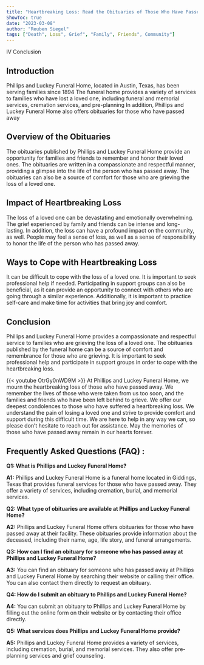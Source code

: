 ```yaml
---
title: "Heartbreaking Loss: Read the Obituaries of Those Who Have Passed Away at Phillips and Luckey Funeral Home"
ShowToc: true 
date: "2023-03-08"
author: "Reuben Siegel" 
tags: ["Death", Loss", Grief", "Family", Friends", Community"]
---
```

IV Conclusion

## Introduction

Phillips and Luckey Funeral Home, located in Austin, Texas, has been serving families since 1894 The funeral home provides a variety of services to families who have lost a loved one, including funeral and memorial services, cremation services, and pre-planning In addition, Phillips and Luckey Funeral Home also offers obituaries for those who have passed away

## Overview of the Obituaries

The obituaries published by Phillips and Luckey Funeral Home provide an opportunity for families and friends to remember and honor their loved ones. The obituaries are written in a compassionate and respectful manner, providing a glimpse into the life of the person who has passed away. The obituaries can also be a source of comfort for those who are grieving the loss of a loved one.

## Impact of Heartbreaking Loss

The loss of a loved one can be devastating and emotionally overwhelming. The grief experienced by family and friends can be intense and long-lasting. In addition, the loss can have a profound impact on the community, as well. People may feel a sense of loss, as well as a sense of responsibility to honor the life of the person who has passed away.

## Ways to Cope with Heartbreaking Loss

It can be difficult to cope with the loss of a loved one. It is important to seek professional help if needed. Participating in support groups can also be beneficial, as it can provide an opportunity to connect with others who are going through a similar experience. Additionally, it is important to practice self-care and make time for activities that bring joy and comfort.

## Conclusion

Phillips and Luckey Funeral Home provides a compassionate and respectful service to families who are grieving the loss of a loved one. The obituaries published by the funeral home can be a source of comfort and remembrance for those who are grieving. It is important to seek professional help and participate in support groups in order to cope with the heartbreaking loss.

{{< youtube OtrGy0nWD9M >}} 
At Phillips and Luckey Funeral Home, we mourn the heartbreaking loss of those who have passed away. We remember the lives of those who were taken from us too soon, and the families and friends who have been left behind to grieve. We offer our deepest condolences to those who have suffered a heartbreaking loss. We understand the pain of losing a loved one and strive to provide comfort and support during this difficult time. We are here to help in any way we can, so please don’t hesitate to reach out for assistance. May the memories of those who have passed away remain in our hearts forever.

## Frequently Asked Questions (FAQ) :
**Q1: What is Phillips and Luckey Funeral Home?**

**A1:** Phillips and Luckey Funeral Home is a funeral home located in Giddings, Texas that provides funeral services for those who have passed away. They offer a variety of services, including cremation, burial, and memorial services.

**Q2: What type of obituaries are available at Phillips and Luckey Funeral Home?**

**A2:** Phillips and Luckey Funeral Home offers obituaries for those who have passed away at their facility. These obituaries provide information about the deceased, including their name, age, life story, and funeral arrangements.

**Q3: How can I find an obituary for someone who has passed away at Phillips and Luckey Funeral Home?**

**A3:** You can find an obituary for someone who has passed away at Phillips and Luckey Funeral Home by searching their website or calling their office. You can also contact them directly to request an obituary.

**Q4: How do I submit an obituary to Phillips and Luckey Funeral Home?**

**A4:** You can submit an obituary to Phillips and Luckey Funeral Home by filling out the online form on their website or by contacting their office directly.

**Q5: What services does Phillips and Luckey Funeral Home provide?**

**A5:** Phillips and Luckey Funeral Home provides a variety of services, including cremation, burial, and memorial services. They also offer pre-planning services and grief counseling.



